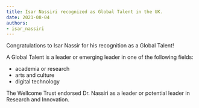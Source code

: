 ```yaml
---
title: Isar Nassiri recognized as Global Talent in the UK.
date: 2021-08-04
authors:
- isar_nassiri
---
```


Congratulations to Isar Nassir for his recognition as a Global Talent!

<!--more-->

A Global Talent is a leader or emerging leader in one of the following fields:
- academia or research
- arts and culture
- digital technology

The Wellcome Trust endorsed Dr. Nassiri as a leader or potential leader in Research and Innovation. 
